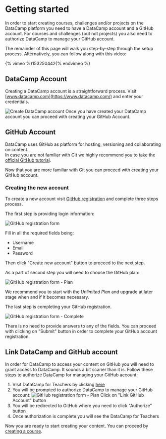 # Getting started

In order to start creating courses, challenges and/or projects on the DataCamp platform you need to have a DataCamp account and a GitHub account. For courses and challenges (but not projects) you also need to authorize DataCamp to manage your GitHub account.

The remainder of this page will walk you step-by-step through the setup process. Alternatively, you can follow along with this video:

{% vimeo %}153250442{% endvimeo %}

## DataCamp Account

Creating a DataCamp account is a straightforward process. Visit [www.datacamp.com](https://www.datacamp.com/) and enter your credentials.

![Create DataCamp account](/images/prerequisites/create-datacamp-account.png)
Once you have created your DataCamp account you can proceed with creating your GitHub Account.

## GitHub Account

DataCamp uses GitHub as platform for hosting, versioning and collaborating on content.  
In case you are not familiar with Git we highly recommend you to take the [official GitHub tutorial](https://try.github.io).

Now that you are more familiar with Git you can proceed with creating your GitHub account.

### Creating the new account
To create a new account visit [GitHub registration](https://github.com/join?source=header-home) and complete three steps process.

The first step is providing login information:

![GitHub registration form](/images/prerequisites/1-join-github.png)

Fill in all the required fields being:
- Username
- Email
- Password

Then click "Create new account" button to proceed to the next step.

As a part of second step you will need to choose the GitHub plan:

![GitHub registration form - Plan](/images/prerequisites/2-select-github-plan.png)

We recommend you to start with the _Unlimited Plan_ and upgrade at later stage when and if it becomes necessary.

The last step is completing your GitHub registration.

![GitHub registration form - Complete](/images/prerequisites/3-complete-github.png)

There is no need to provide answers to any of the fields. You can proceed with clicking on "Submit" button in order to complete your GitHub account registration.

## Link DataCamp and GitHub account

In order for DataCamp to access your content on GitHub you will need to grant access to DataCamp. It sounds a bit scarier than it is. Follow these steps to authorize DataCamp for managing your GitHub account:

1. Visit DataCamp for Teachers by clicking [here](https://www.datacamp.com/teach)
2. You will be prompted to authorize DataCamp to manage your GitHub account:
![GitHub registration form - Plan](/images/prerequisites/link-teach-authorize-github.png)
Click on "Link GitHub Account" button
3. You will be redirected to GitHub where you need to click "Authorize" button
4. Once authorization is complete you will see the DataCamp for Teachers

Now you are ready to start creating your content. You can proceed by [creating a course](/courses/README.md).